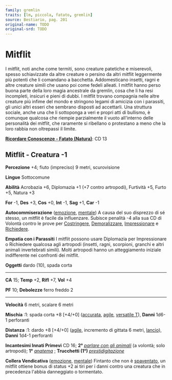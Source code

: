```yaml
---
family: gremlin
traits: [lm, piccola, fatato, gremlin]
source: Bestiario, pag. 201
original-name: TODO
original-srd: TODO
---
```


# Mitflit

I mitflit, noti anche come termiti, sono creature patetiche e miserevoli, spesso
schiavizzate da altre creature o persino da altri mitflit leggermente più
potenti che li comandano a bacchetta. Addomesticano insetti, ragni e altre
creature simili che usano poi come fedeli alleati. I mitflit hanno perso buona
parte della loro magia ancestrale da gremlin, cosa che li ha resi incompleti,
insicuri e pieni di dubbi. I mitflit trovano compagnia nelle altre creature più
infime del mondo e stringono legami di amicizia con i parassiti, gli unici altri
esseri che sembrano disposti ad accettarli. Una struttura sociale, anche una che
li sottoponga a veri e propri atti di bullismo, è comunque qualcosa che riempie
parzialmente il vuoto all'interno delle personalità dei mitflit, che raramente
si ribellano o protestano a meno che la loro rabbia non oltrepassi il limite.

**[Ricordare Conoscenze - Fatato (Natura)](/azioni/ricordare-conoscenze)**: CD
13

## Mitflit - Creatura -1

**Percezione** +4; fiuto (impreciso) 9 metri, scurovisione

**Lingue** Sottocomune

**Abilità** Acrobazia +6, Diplomazia +1 (+7 contro artropodi), Furtività +5,
Furto +5, Natura +3

**For** -1, **Des** +3, **Cos** +0, **Int** -1, **Sag** +1, **Car** -1

**Autocommiserazione** ([emozione](/tratti/emozione),
[mentale](/tratti/mentale)) A causa del suo disprezzo di sé stesso, un mitflit è
facile da influenzare. Subisce penalità -4 alla sua CD di Volontà contro le
prove per [Costringere](/azioni/costringere),
[Demoralizzare](/azioni/demoralizzare), [Impressionare](/azioni/impressionare) e
[Richiedere](/azioni/richiedere).

**Empatia con i Parassiti** I mitflit possono usare Diplomazia per Impressionare
o Richiedere qualcosa agli artropodi (insetti, ragni, scorpioni, granchi e altri
animali invertebrati simili). Molti artropodi hanno un atteggiamento iniziale
indifferente nei confronti dei mitflit.

**Oggetti** dardo (10), spada corta

---

**CA** 15; **Temp** +2, **Rifl** +7, **Vol** +4

**PF** 10; **Debolezze** ferro freddo 2

---

**Velocità** 6 metri, scalare 6 metri

**Mischia** :1: spada corta +8 \[+4/+0] ([accurata](/tratti/accurata),
[agile](/tratti/agile), [versatile T](/tratti/versatile)), **Danni** 1d6-1
perforanti

**Distanza** :1: dardo +8 \[+4/+0] ([agile](/tratti/agile), incremento di
gittata 6 metri, [lancio](/tratti/lancio)), **Danni** 1d4-1 perforanti

**Incantesimi Innati Primevi** CD 16; **2°**
_[parlare con gli animali](/incantesimi/parlare-con-gli-animali)_ (a volontà;
solo artropodi); **1°** _[anatema](/incantesimi/anatema)_ ; **Trucchetti (1°)**
_[prestidigitazione](/incantesimi/prestidigitazione)_

**Collera Vendicativa** ([emozione](/tratti/emozione),
[mentale](/tratti/mentale)) Fintanto che non è
[spaventato](/condizioni/spaventato), un mitflit ottiene bonus di status +2 ai
tiri per i danni contro una creatura che in precedenza l'abbia danneggiato o
tormentato.
